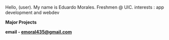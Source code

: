 Hello, (user).
My name is Eduardo Morales.
Freshmen @ UIC.
interests : app development and webdev 

<strong>Major Projects<strong>
      
email - emoral435@gmail.com

